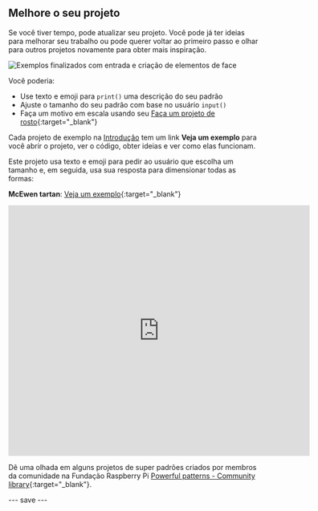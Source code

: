 ## Melhore o seu projeto

Se você tiver tempo, pode atualizar seu projeto. Você pode já ter ideias para melhorar seu trabalho ou pode querer voltar ao primeiro passo e olhar para outros projetos novamente para obter mais inspiração.

![Exemplos finalizados com entrada e criação de elementos de face](images/upgrade.gif)

Você poderia:
- Use texto e emoji para `print()` uma descrição do seu padrão
- Ajuste o tamanho do seu padrão com base no usuário `input()`
- Faça um motivo em escala usando seu [Faça um projeto de rosto](https://projects.raspberrypi.org/pt-BR/projects/make-a-face){:target="_blank"}

Cada projeto de exemplo na [Introdução](.) tem um link **Veja um exemplo** para você abrir o projeto, ver o código, obter ideias e ver como elas funcionam.

Este projeto usa texto e emoji para pedir ao usuário que escolha um tamanho e, em seguida, usa sua resposta para dimensionar todas as formas:

**McEwen tartan**: [Veja um exemplo](https://trinket.io/python/68f8734d79){:target="_blank"}
<div class="trinket">
  <iframe src="https://trinket.io/embed/python/68f8734d79?outputOnly=true&start=result" width="600" height="500" frameborder="0" marginwidth="0" marginheight="0" allowfullscreen>
  </iframe>
</div>

Dê uma olhada em alguns projetos de super padrões criados por membros da comunidade na Fundação Raspberry Pi [Powerful patterns - Community library](https://wke.lt/w/s/yyNPQT){:target="_blank"}.

--- save ---

